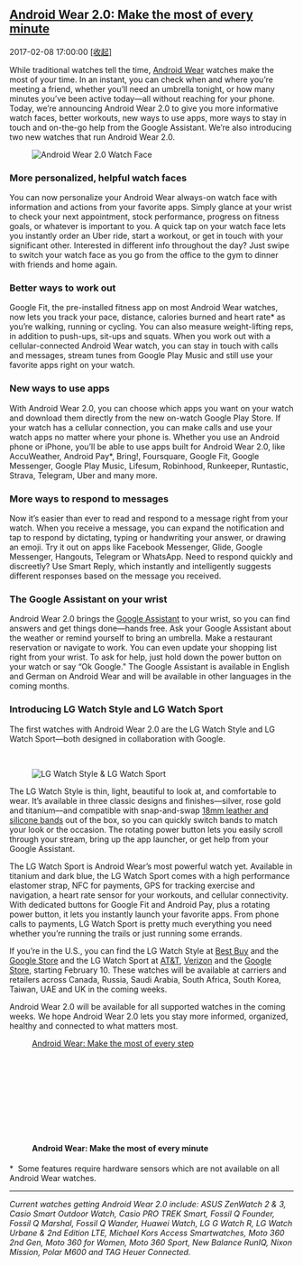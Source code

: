 ## <a href="https://www.blog.google/products/android-wear/android-wear-20-make-most-every-minute/" target="_blank">Android Wear 2.0: Make the most of every minute</a>
2017-02-08 17:00:00   <a href="#" id="a_78645babd48a11e98eb50242ac110002" onclick="onClickAction('2017-02','78645babd48a11e98eb50242ac110002')">[收起]</a>
<div class="collector_content" id="div_78645babd48a11e98eb50242ac110002" onclick="onClickAction('2017-02','78645babd48a11e98eb50242ac110002')">
<html><head></head><body><div class="block-paragraph"><div class="rich-text"><p>While traditional watches tell the time, <a href="http://www.android.com/wear">Android Wear</a> watches make the most of your time. In an instant, you can check when and where you’re meeting a friend, whether you’ll need an umbrella tonight, or how many minutes you’ve been active today—all without reaching for your phone. Today, we’re announcing Android Wear 2.0 to give you more informative watch faces, better workouts, new ways to use apps, more ways to stay in touch and on-the-go help from the Google Assistant. We’re also introducing two new watches that run Android Wear 2.0.</p></div></div><div class="block-image_half_width"><div class="article-module h-c-page"><div class="h-c-grid"><figure class="article-image--medium h-c-grid__col h-c-grid__col--4 h-c-grid__col--offset-4 "><img alt="Android Wear 2.0 Watch Face" src="https://storage.googleapis.com/gweb-uniblog-publish-prod/original_images/Android_Wear_20_Watch_Face.gif"/></figure></div></div></div><div class="block-paragraph"><div class="rich-text"><h3>More personalized, helpful watch faces</h3><p>You can now personalize your Android Wear always-on watch face with information and actions from your favorite apps. Simply glance at your wrist to check your next appointment, stock performance, progress on fitness goals, or whatever is important to you. A quick tap on your watch face lets you instantly order an Uber ride, start a workout, or get in touch with your significant other. Interested in different info throughout the day? Just swipe to switch your watch face as you go from the office to the gym to dinner with friends and home again.</p></div></div><div class="block-paragraph"><div class="rich-text"><h3>Better ways to work out</h3><p>Google Fit, the pre-installed fitness app on most Android Wear watches, now lets you track your pace, distance, calories burned and heart rate* as you’re walking, running or cycling. You can also measure weight-lifting reps, in addition to push-ups, sit-ups and squats. When you work out with a cellular-connected Android Wear watch, you can stay in touch with calls and messages, stream tunes from Google Play Music and still use your favorite apps right on your watch.</p><h3>New ways to use apps</h3><p>With Android Wear 2.0, you can choose which apps you want on your watch and download them directly from the new on-watch Google Play Store. If your watch has a cellular connection, you can make calls and use your watch apps no matter where your phone is. Whether you use an Android phone or iPhone, you’ll be able to use apps built for Android Wear 2.0, like AccuWeather, Android Pay*, Bring!, Foursquare, Google Fit, Google Messenger, Google Play Music, Lifesum, Robinhood, Runkeeper, Runtastic, Strava, Telegram, Uber and many more.</p><h3>More ways to respond to messages</h3><p>Now it’s easier than ever to read and respond to a message right from your watch. When you receive a message, you can expand the notification and tap to respond by dictating, typing or handwriting your answer, or drawing an emoji. Try it out on apps like Facebook Messenger, Glide, Google Messenger, Hangouts, Telegram or WhatsApp. Need to respond quickly and discreetly? Use Smart Reply, which instantly and intelligently suggests different responses based on the message you received.</p><h3>The Google Assistant on your wrist</h3><p>Android Wear 2.0 brings the <a href="http://assistant.google.com#wear">Google Assistant</a> to your wrist, so you can find answers and get things done—hands free. Ask your Google Assistant about the weather or remind yourself to bring an umbrella. Make a restaurant reservation or navigate to work. You can even update your shopping list right from your wrist. To ask for help, just hold down the power button on your watch or say “Ok Google." The Google Assistant is available in English and German on Android Wear and will be available in other languages in the coming months.<br/></p><h3>Introducing LG Watch Style and LG Watch Sport</h3><p>The first watches with Android Wear 2.0 are the LG Watch Style and LG Watch Sport—both designed in collaboration with Google.</p><p><br/></p></div></div><div class="block-image_full_width"><figure class="article-image--full article-module "><img alt="LG Watch Style &amp; LG Watch Sport" src="https://storage.googleapis.com/gweb-uniblog-publish-prod/images/LGWatchStyleSport.max-1000x1000.png"/></figure></div><div class="block-paragraph"><div class="rich-text"><p>The LG Watch Style is thin, light, beautiful to look at, and comfortable to wear. It’s available in three classic designs and finishes—silver, rose gold and titanium—and compatible with snap-and-swap <a href="https://store.google.com/category/mode_watch_bands">18mm leather and silicone bands</a> out of the box, so you can quickly switch bands to match your look or the occasion. The rotating power button lets you easily scroll through your stream, bring up the app launcher, or get help from your Google Assistant.</p><p>The LG Watch Sport is Android Wear’s most powerful watch yet. Available in titanium and dark blue, the LG Watch Sport comes with a high performance elastomer strap, NFC for payments, GPS for tracking exercise and navigation, a heart rate sensor for your workouts, and cellular connectivity. With dedicated buttons for Google Fit and Android Pay, plus a rotating power button, it lets you instantly launch your favorite apps. From phone calls to payments, LG Watch Sport is pretty much everything you need whether you’re running the trails or just running some errands.</p><p>If you’re in the U.S., you can find the LG Watch Style at <a href="http://www.bestbuy.com/site/lg-watch-style-smartwatch-42-3mm-stainless-steel-silver/5728000.p?skuId=5728000">Best Buy</a> and the <a href="https://store.google.com/product/lg_watch_style">Google Store</a> and the LG Watch Sport at <a href="https://www.att.com/devices/lg/watch-sport.html#sku=sku8180337">AT&amp;T</a>, <a href="https://www.verizonwireless.com/connected-devices/lg-watch-sport/">Verizon</a> and the <a href="https://store.google.com/product/lg_watch_sport">Google Store</a>, starting February 10. These watches will be available at carriers and retailers across Canada, Russia, Saudi Arabia, South Africa, South Korea, Taiwan, UAE and UK in the coming weeks.</p><p>Android Wear 2.0 will be available for all supported watches in the coming weeks. We hope Android Wear 2.0 lets you stay more informed, organized, healthy and connected to what matters most.</p></div></div><div class="block-video"><div class="h-c-page h-c-page--mobile-full-bleed"><div class="h-c-grid"><div class="h-c-grid__col h-c-grid__col-l--12 "><div class="article-module article-video "><figure><a class="h-c-video h-c-video--marquee" data-glue-modal-disabled-on-mobile="true" data-glue-modal-trigger="uni-modal-qlTGwPIOz0Y-" href="https://youtube.com/watch?v=qlTGwPIOz0Y"><div class="article-video__aspect-image" style="background-image: url(https://storage.googleapis.com/gweb-uniblog-publish-prod/images/thumbnail-fitness.max-1000x1000.png);"><span class="h-u-visually-hidden">Android Wear: Make the most of every step</span></div><svg class="h-c-video__play h-c-icon h-c-icon--color-white" role="img"><use xlink:href="#mi-youtube-icon"></use></svg></a><figcaption class="article-video__caption h-c-page"><h4 class="h-c-headline h-c-headline--four h-u-font-weight-medium h-u-mt-std">Android Wear: Make the most of every minute</h4></figcaption></figure></div></div></div></div><div class="h-c-modal--video" data-glue-modal="uni-modal-qlTGwPIOz0Y-" data-glue-modal-close-label="Close Dialog"><a class="glue-yt-video" data-glue-yt-video-autoplay="true" data-glue-yt-video-height="99%" data-glue-yt-video-vid="qlTGwPIOz0Y" data-glue-yt-video-width="100%" href="https://youtube.com/watch?v=qlTGwPIOz0Y" ng-cloak=""></a></div></div><div class="block-paragraph"><div class="rich-text"><p>*  Some features require hardware sensors which are not available on all Android Wear watches.</p><hr/><p><i>Current watches getting Android Wear 2.0 include: ASUS ZenWatch 2 &amp; 3, Casio Smart Outdoor Watch, Casio PRO TREK Smart, Fossil Q Founder, Fossil Q Marshal, Fossil Q Wander, Huawei Watch, LG G Watch R, LG Watch Urbane &amp; 2nd Edition LTE, Michael Kors Access Smartwatches, Moto 360 2nd Gen, Moto 360 for Women, Moto 360 Sport, New Balance RunIQ, Nixon Mission, Polar M600 and TAG Heuer Connected.</i></p><p><br/></p></div></div></body></html>
</div>
<script src="../../collectorjs.js"></script>
<script>
window.onload=function(){
    let storage = window.localStorage;
    var local = JSON.parse(storage.getItem('month_2017-02'));
    if (local) {
        var div_list = document.getElementsByClassName("collector_content");
        for (i = 0; i < div_list.length; i++) {
            var item = div_list[i];
            var id = item.id.replace('div_', '');
            if(local.indexOf(id) > -1){
                var eObject = document.getElementById('div_'+id);
                var aObject = document.getElementById('a_'+id);
                eObject.style.display = 'none';
                aObject.innerHTML = '[展开]';
            }
        }
    }
}
</script>
